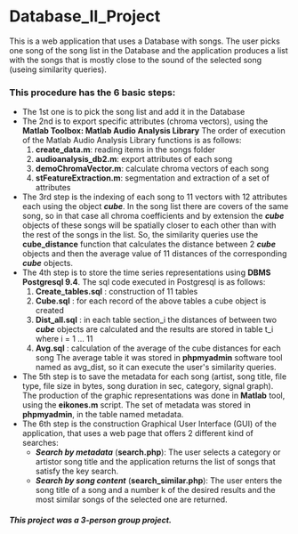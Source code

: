 # Database_II_Project
This is a web application that uses a Database with songs. The user picks one song of the song list in the Database and the application produces a list with the songs that is mostly close to the sound of the selected song (useing similarity queries).
### This procedure has the 6 basic steps: ###
* The 1st one is to pick the song list and add it in the Database
* The 2nd is to export specific attributes (chroma vectors), using the __Matlab Toolbox: Matlab Audio Analysis Library__
  The order of execution of the Matlab Audio Analysis Library functions is as follows:
    1. __create_data.m__: reading items in the songs folder
    2. __audioanalysis_db2.m__: export attributes of each song
    3. __demoChromaVector.m__: calculate chroma vectors of each song
    4. __stFeatureExtraction.m__: segmentation and extraction of a set of attributes
* The 3rd step is the indexing of each song to 11 vectors with 12 attributes each using the object ___cube___. In the song list there are covers of the same song, so in that case all chroma coefficients and by extension the ___cube___ objects of these songs will be spatially closer to each other than with the rest of the songs in the list. So, the similarity queries use the __cube_distance__ function that calculates the distance between 2  ___cube___ objects and then the average value of 11 distances of the corresponding ___cube___ objects.
* The 4th step is to store the time series representations using __DBMS Postgresql 9.4__.
  The sql code executed in Postgresql is as follows:
    1. __Create_tables.sql__ : construction of 11 tables 
    2. __Cube.sql__ : for each record of the above tables a cube object is created 
    3. __Dist_all.sql__ : in each table section_i the distances of between two ___cube___ objects are calculated
and the results are stored in table t_i where i = 1 ... 11 
    4. __Avg.sql__ : calculation of the average  of the cube distances for each song 
 The average table it was stored in __phpmyadmin__ software tool named as avg_dist, so it can execute
the user's similarity queries. 
* The 5th step is to save the metadata for each song (artist, song title, file type, file size in bytes, song duration in sec, category, signal graph). The production of  the graphic representations was done in __Matlab__ tool, using the __eikones.m__ script. The set of metadata was stored in __phpmyadmin__, in the table named metadata. 
* The 6th step is the construction Graphical User Interface (GUI) of the application, that uses a web page that offers 2 different kind of searches:
  * ___Search by metadata___ (__search.php__): The user selects a category or artistor song title and the application returns the list of songs that satisfy the key search. 
  * ___Search by song content___ (__search_similar.php__): The user enters the song title of a song and a number k of the desired results and the most similar songs of the selected one are returned.

##### This project was a 3-person group project. #####
